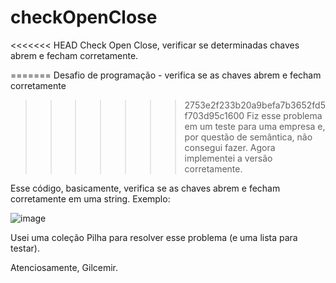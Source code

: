# checkOpenClose
<<<<<<< HEAD
Check Open Close, verificar se determinadas chaves abrem e fecham corretamente. 

=======
Desafio de programação - verifica se as chaves abrem e fecham corretamente
>>>>>>> 2753e2f233b20a9befa7b3652fd5f703d95c1600
Fiz esse problema em um teste para uma empresa e, por questão de semântica, não consegui fazer.
Agora implementei a versão corretamente.

Esse código, basicamente, verifica se as chaves abrem e fecham corretamente em uma string.
Exemplo:

![image](https://user-images.githubusercontent.com/13381870/151962431-cd57c994-ded1-439b-b795-ea9b296dcb43.png)

Usei uma coleção Pilha para resolver esse problema (e uma lista para testar).

Atenciosamente,
Gilcemir.
